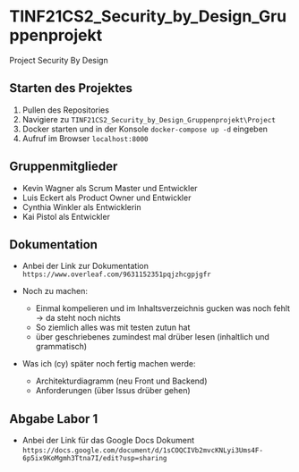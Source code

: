 # TINF21CS2_Security_by_Design_Gruppenprojekt
Project Security By Design

## Starten des Projektes
1. Pullen des Repositories
2. Navigiere zu `TINF21CS2_Security_by_Design_Gruppenprojekt\Project`
3. Docker starten und in der Konsole `docker-compose up -d` eingeben
4. Aufruf im Browser `localhost:8000`


## Gruppenmitglieder
- Kevin Wagner als Scrum Master und Entwickler
- Luis Eckert als Product Owner und Entwickler
- Cynthia Winkler als Entwicklerin
- Kai Pistol als Entwickler

## Dokumentation
- Anbei der Link zur Dokumentation `https://www.overleaf.com/9631152351pqjzhcgpjgfr`
- Noch zu machen:
  - Einmal kompelieren und im Inhaltsverzeichnis gucken was noch fehlt -> da steht noch nichts
  - So ziemlich alles was mit testen zutun hat
  - über geschriebenes zumindest mal drüber lesen (inhaltlich und grammatisch)

- Was ich (cy) später noch fertig machen werde:
  - Architekturdiagramm (neu Front und Backend)
  - Anforderungen (über Issus drüber gehen)

## Abgabe Labor 1
- Anbei der Link für das Google Docs Dokument `https://docs.google.com/document/d/1sCOQCIVb2mvcKNLyi3Ums4F-6p5ix9KoMgmh3Ttna7I/edit?usp=sharing`
